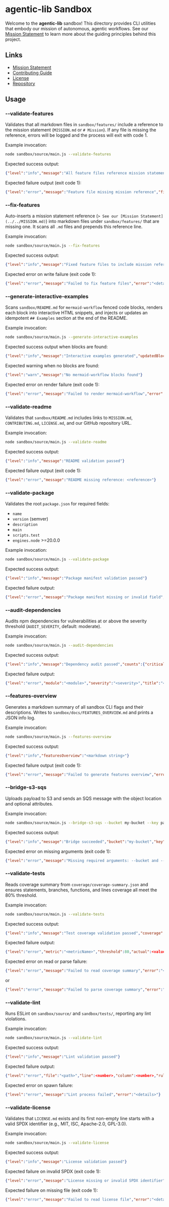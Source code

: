 # agentic-lib Sandbox

Welcome to the **agentic-lib** sandbox! This directory provides CLI utilities that embody our mission of autonomous, agentic workflows. See our [Mission Statement](../MISSION.md) to learn more about the guiding principles behind this project.

## Links

- [Mission Statement](../MISSION.md)
- [Contributing Guide](../CONTRIBUTING.md)
- [License](../LICENSE.md)
- [Repository](https://github.com/xn-intenton-z2a/agentic-lib)

## Usage

### --validate-features

Validates that all markdown files in `sandbox/features/` include a reference to the mission statement (`MISSION.md` or `# Mission`). If any file is missing the reference, errors will be logged and the process will exit with code 1.

Example invocation:

```bash
node sandbox/source/main.js --validate-features
```

Expected success output:

```json
{"level":"info","message":"All feature files reference mission statement"}
```

Expected failure output (exit code 1):

```json
{"level":"error","message":"Feature file missing mission reference","file":"sandbox/features/your-feature.md"}
```

### --fix-features

Auto-inserts a mission statement reference (`> See our [Mission Statement](../../MISSION.md)`) into markdown files under `sandbox/features/` that are missing one. It scans all `.md` files and prepends this reference line.

Example invocation:

```bash
node sandbox/source/main.js --fix-features
```

Expected success output:

```json
{"level":"info","message":"Fixed feature files to include mission reference","filesModified":["file1.md"]}
```

Expected error on write failure (exit code 1):

```json
{"level":"error","message":"Failed to fix feature files","error":"<details>"}
```

### --generate-interactive-examples

Scans `sandbox/README.md` for ```mermaid-workflow``` fenced code blocks, renders each block into interactive HTML snippets, and injects or updates an idempotent `## Examples` section at the end of the README.

Example invocation:

```bash
node sandbox/source/main.js --generate-interactive-examples
```

Expected success output when blocks are found:

```json
{"level":"info","message":"Interactive examples generated","updatedBlocks":<number>}
```

Expected warning when no blocks are found:

```json
{"level":"warn","message":"No mermaid-workflow blocks found"}
```

Expected error on render failure (exit code 1):

```json
{"level":"error","message":"Failed to render mermaid-workflow","error":"<details>"}
```

### --validate-readme

Validates that `sandbox/README.md` includes links to `MISSION.md`, `CONTRIBUTING.md`, `LICENSE.md`, and our GitHub repository URL.

Example invocation:

```bash
node sandbox/source/main.js --validate-readme
```

Expected success output:

```json
{"level":"info","message":"README validation passed"}
```

Expected failure output (exit code 1):

```json
{"level":"error","message":"README missing reference: <reference>"}
```

### --validate-package

Validates the root `package.json` for required fields:

- `name`
- `version` (semver)
- `description`
- `main`
- `scripts.test`
- `engines.node` >=20.0.0

Example invocation:

```bash
node sandbox/source/main.js --validate-package
```

Expected success output:

```json
{"level":"info","message":"Package manifest validation passed"}
```

Expected failure output:

```json
{"level":"error","message":"Package manifest missing or invalid field","field":"<field>"}
```

### --audit-dependencies

Audits npm dependencies for vulnerabilities at or above the severity threshold (`AUDIT_SEVERITY`, default: moderate).

Example invocation:

```bash
node sandbox/source/main.js --audit-dependencies
```

Expected success output:

```json
{"level":"info","message":"Dependency audit passed","counts":{"critical":0,"high":0,"moderate":0,"low":0}}
```

Expected failure output:

```json
{"level":"error","module":"<module>","severity":"<severity>","title":"<title>","vulnerableVersions":"<versions>","patchedVersions":"<versions>","url":"<url>"}
```

### --features-overview

Generates a markdown summary of all sandbox CLI flags and their descriptions. Writes to `sandbox/docs/FEATURES_OVERVIEW.md` and prints a JSON info log.

Example invocation:

```bash
node sandbox/source/main.js --features-overview
```

Expected success output:

```json
{"level":"info","featuresOverview":"<markdown string>"}
```

Expected failure output (exit code 1):

```json
{"level":"error","message":"Failed to generate features overview","error":"<details>"}
```

### --bridge-s3-sqs

Uploads payload to S3 and sends an SQS message with the object location and optional attributes.

Example invocation:

```bash
node sandbox/source/main.js --bridge-s3-sqs --bucket my-bucket --key path/to/object.json --payload-file ./data.json --message-attributes '{"foo":"bar"}'
```

Expected success output:

```json
{"level":"info","message":"Bridge succeeded","bucket":"my-bucket","key":"path/to/object.json","messageId":"<id>"}
```

Expected error on missing arguments (exit code 1):

```json
{"level":"error","message":"Missing required arguments: --bucket and --key"}
```

### --validate-tests

Reads coverage summary from `coverage/coverage-summary.json` and ensures statements, branches, functions, and lines coverage all meet the 80% threshold.

Example invocation:

```bash
node sandbox/source/main.js --validate-tests
```

Expected success output:

```json
{"level":"info","message":"Test coverage validation passed","coverage":{"statements":<pct>,"branches":<pct>,"functions":<pct>,"lines":<pct>}}
```

Expected failure output:

```json
{"level":"error","metric":"<metricName>","threshold":80,"actual":<value>}
```

Expected error on read or parse failure:

```json
{"level":"error","message":"Failed to read coverage summary","error":"<details>"}
```
or
```json
{"level":"error","message":"Failed to parse coverage summary","error":"<details>"}
```

### --validate-lint

Runs ESLint on `sandbox/source/` and `sandbox/tests/`, reporting any lint violations.

Example invocation:

```bash
node sandbox/source/main.js --validate-lint
```

Expected success output:

```json
{"level":"info","message":"Lint validation passed"}
```

Expected failure output:

```json
{"level":"error","file":"<path>","line":<number>,"column":<number>,"ruleId":"<rule>","message":"<description>"}
```

Expected error on spawn failure:

```json
{"level":"error","message":"Lint process failed","error":"<details>"}
```

### --validate-license

Validates that `LICENSE.md` exists and its first non-empty line starts with a valid SPDX identifier (e.g., MIT, ISC, Apache-2.0, GPL-3.0).

Example invocation:

```bash
node sandbox/source/main.js --validate-license
```

Expected success output:

```json
{"level":"info","message":"License validation passed"}
```

Expected failure on invalid SPDX (exit code 1):

```json
{"level":"error","message":"License missing or invalid SPDX identifier"}
```

Expected failure on missing file (exit code 1):

```json
{"level":"error","message":"Failed to read license file","error":"<details>"}
```